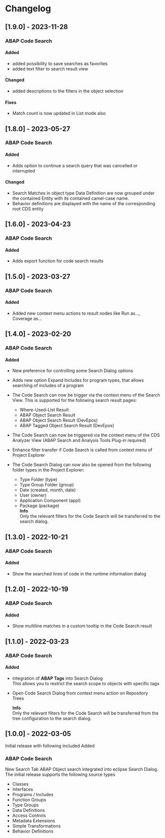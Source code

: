 # Changelog

## [1.9.0] - 2023-11-28

### ABAP Code Search

#### Added

- added possibility to save searches as favorites
- added text filter to search result view

#### Changed

- added descriptions to the filters in the object selection

#### Fixes

- Match count is now updated in List mode also

## [1.8.0] - 2023-05-27

### ABAP Code Search

#### Added

- Adds option to continue a search query that was cancelled or interrupted

#### Changed

- Search Matches in object type Data Definition are now grouped under the contained Entity with its contained camel-case name.
- Behavior definitions are displayed with the name of the corresponding root CDS entity

## [1.6.0] - 2023-04-23

### ABAP Code Search

#### Added

- Adds export function for code search results

## [1.5.0] - 2023-03-27

### ABAP Code Search

#### Added

- Added new context menu actions to result nodes like Run as..., Coverage as...

## [1.4.0] - 2023-02-20

### ABAP Code Search

#### Added

- New preference for controlling some Search Dialog options
- Adds new option Expand Includes for program types, that allows searching of includes of a program
- The Code Search can now be trigger via the context menu of the Search View. This is supported for the following search result pages:
  - Where-Used-List Result
  - ABAP Object Search Result
  - ABAP Object Search Result (DevEpos)
  - ABAP Tagged Object Search Result (DevEpos)

- The Code Search can now be triggered via the context menu of the CDS Analyzer View (ABAP Search and Analysis Tools Plug-in required)
- Enhance filter transfer if Code Search is called from context menu of Project Explorer
- The Code Search Dialog can now also be opened from the following folder types in the Project Explorer:
  - Type Folder (type)
  - Type Group Folder (group)
  - Date (created, month, date)
  - User (owner)
  - Application Component (appl)
  - Package (package)  
    **Info**  
    Only the relevant filters for the Code Search will be transferred to the search dialog.

## [1.3.0] - 2022-10-21

### ABAP Code Search

#### Added

- Show the searched lines of code in the runtime information dialog

## [1.2.0] - 2022-10-19

### ABAP Code Search

#### Added

- Show multiline matches in a custom tooltip in the Code Search result

## [1.1.0] - 2022-03-23

### ABAP Code Search

#### Added

- Integration of **ABAP Tags** into Search Dialog  
  This allows you to restrict the search scope to objects with specific tags
- Open Code Search Dialog from context menu action on Repository Trees  

  **Info**  
  Only the relevant filters for the Code Search will be transferred from the tree configuration to the search dialog.

## [1.0.0] - 2022-03-05

Initial release with following included Added

### ABAP Code Search

New Search Tab ABAP Object search integrated into eclipse Search Dialog.
The initial release supports the following source types

- Classes
- Interfaces
- Programs / Includes
- Function Groups
- Type Groups
- Data Definitions
- Access Controls
- Metadata Extensions
- Simple Transformations
- Behavior Definitions
